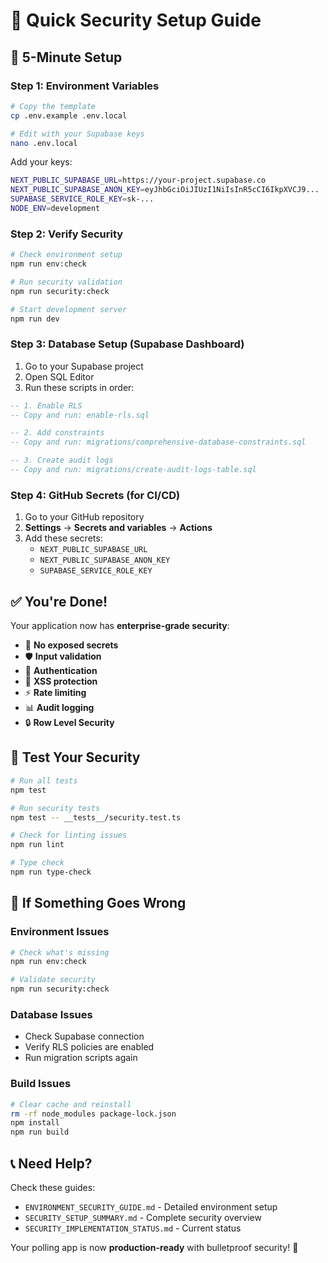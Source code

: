 # 🚀 Quick Security Setup Guide

## 🎯 **5-Minute Setup**

### **Step 1: Environment Variables**

```bash
# Copy the template
cp .env.example .env.local

# Edit with your Supabase keys
nano .env.local
```

Add your keys:

```bash
NEXT_PUBLIC_SUPABASE_URL=https://your-project.supabase.co
NEXT_PUBLIC_SUPABASE_ANON_KEY=eyJhbGciOiJIUzI1NiIsInR5cCI6IkpXVCJ9...
SUPABASE_SERVICE_ROLE_KEY=sk-...
NODE_ENV=development
```

### **Step 2: Verify Security**

```bash
# Check environment setup
npm run env:check

# Run security validation
npm run security:check

# Start development server
npm run dev
```

### **Step 3: Database Setup (Supabase Dashboard)**

1. Go to your Supabase project
2. Open SQL Editor
3. Run these scripts in order:

```sql
-- 1. Enable RLS
-- Copy and run: enable-rls.sql

-- 2. Add constraints
-- Copy and run: migrations/comprehensive-database-constraints.sql

-- 3. Create audit logs
-- Copy and run: migrations/create-audit-logs-table.sql
```

### **Step 4: GitHub Secrets (for CI/CD)**

1. Go to your GitHub repository
2. **Settings** → **Secrets and variables** → **Actions**
3. Add these secrets:
   - `NEXT_PUBLIC_SUPABASE_URL`
   - `NEXT_PUBLIC_SUPABASE_ANON_KEY`
   - `SUPABASE_SERVICE_ROLE_KEY`

## ✅ **You're Done!**

Your application now has **enterprise-grade security**:

- 🔐 **No exposed secrets**
- 🛡️ **Input validation**
- 🔑 **Authentication**
- 🚫 **XSS protection**
- ⚡ **Rate limiting**
- 📊 **Audit logging**
- 🔒 **Row Level Security**

## 🧪 **Test Your Security**

```bash
# Run all tests
npm test

# Run security tests
npm test -- __tests__/security.test.ts

# Check for linting issues
npm run lint

# Type check
npm run type-check
```

## 🚨 **If Something Goes Wrong**

### **Environment Issues**

```bash
# Check what's missing
npm run env:check

# Validate security
npm run security:check
```

### **Database Issues**

- Check Supabase connection
- Verify RLS policies are enabled
- Run migration scripts again

### **Build Issues**

```bash
# Clear cache and reinstall
rm -rf node_modules package-lock.json
npm install
npm run build
```

## 📞 **Need Help?**

Check these guides:

- `ENVIRONMENT_SECURITY_GUIDE.md` - Detailed environment setup
- `SECURITY_SETUP_SUMMARY.md` - Complete security overview
- `SECURITY_IMPLEMENTATION_STATUS.md` - Current status

Your polling app is now **production-ready** with bulletproof security! 🎉
